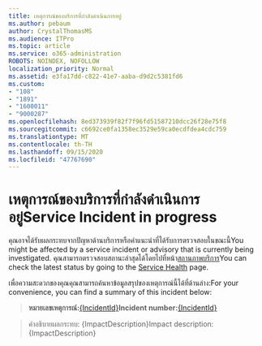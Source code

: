 ```yaml
---
title: เหตุการณ์ของบริการที่กำลังดำเนินการอยู่
ms.author: pebaum
author: CrystalThomasMS
ms.audience: ITPro
ms.topic: article
ms.service: o365-administration
ROBOTS: NOINDEX, NOFOLLOW
localization_priority: Normal
ms.assetid: e3fa17dd-c822-41e7-aaba-d9d2c5381fd6
ms.custom:
- "108"
- "1891"
- "1600011"
- "9000287"
ms.openlocfilehash: 8ed373939f82f7f96fd51587210dcc26f28e75f8
ms.sourcegitcommit: c6692ce0fa1358ec3529e59ca0ecdfdea4cdc759
ms.translationtype: MT
ms.contentlocale: th-TH
ms.lasthandoff: 09/15/2020
ms.locfileid: "47767690"
---
```

# <a name="service-incident-in-progress"></a><span data-ttu-id="c2f1c-102">เหตุการณ์ของบริการที่กำลังดำเนินการอยู่</span><span class="sxs-lookup"><span data-stu-id="c2f1c-102">Service Incident in progress</span></span>

<span data-ttu-id="c2f1c-103">คุณอาจได้รับผลกระทบจากปัญหาด้านบริการหรือคำแนะนำที่ได้รับการตรวจสอบในขณะนี้</span><span class="sxs-lookup"><span data-stu-id="c2f1c-103">You might be affected by a service incident or advisory that is currently being investigated.</span></span> <span data-ttu-id="c2f1c-104">คุณสามารถตรวจสอบสถานะล่าสุดได้โดยไปที่หน้า[สถานภาพบริการ](https://admin.microsoft.com/adminportal/home#/servicehealth)</span><span class="sxs-lookup"><span data-stu-id="c2f1c-104">You can check the latest status by going to the [Service Health](https://admin.microsoft.com/adminportal/home#/servicehealth) page.</span></span>
  
<span data-ttu-id="c2f1c-105">เพื่อความสะดวกของคุณคุณสามารถค้นหาข้อมูลสรุปของเหตุการณ์นี้ได้ที่ด้านล่าง:</span><span class="sxs-lookup"><span data-stu-id="c2f1c-105">For your convenience, you can find a summary of this incident below:</span></span>
  
> <span data-ttu-id="c2f1c-106">**หมายเลขเหตุการณ์:**[{IncidentId}](https://admin.microsoft.com/adminportal/home#/servicehealth)</span><span class="sxs-lookup"><span data-stu-id="c2f1c-106">**Incident number:**[{IncidentId}](https://admin.microsoft.com/adminportal/home#/servicehealth)</span></span>
    
> <span data-ttu-id="c2f1c-107">คำอธิบายผลกระทบ: {ImpactDescription}</span><span class="sxs-lookup"><span data-stu-id="c2f1c-107">Impact description: {ImpactDescription}</span></span>
